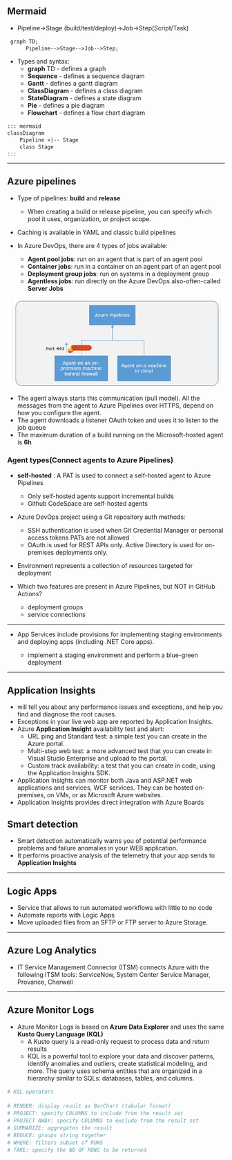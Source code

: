 
## Mermaid

* Pipeline->Stage (build/test/deploy)->Job->Step(Script/Task)

```mermaid
 graph TD;
      Pipeline-->Stage-->Job-->Step;
```

* Types and syntax:
    - **graph** TD - defines a graph
    - **Sequence** - defines a sequence diagram
    - **Gantt** - defines a gantt diagram
    - **ClassDiagram** - defines a class diagram
    - **StateDiagram** - defines a state diagram
    - **Pie** - defines a pie diagram
    - **Flowchart** - defines a flow chart diagram

```
::: mermaid
classDiagram
    Pipeline <|-- Stage
    class Stage
:::
```
---

## Azure pipelines

* Type of pipelines: **build** and **release**
    - When creating a build or release pipeline, you can specify which pool it uses, organization, or project scope.

* Caching is available in YAML and classic build pipelines

* In Azure DevOps, there are 4 types of jobs available:
    - **Agent pool jobs**: run on an agent that is part of an agent pool
    - **Container jobs**: run in a container on an agent part of an agent pool
    - **Deployment group jobs**:  run on systems in a deployment group
    - **Agentless jobs**: run directly on the Azure DevOps also-often-called **Server Jobs**

![agents](https://github.com/dejanu/az104/blob/main/src/agents.png)

* The agent always starts this communication (pull model). All the messages from the agent to Azure Pipelines over HTTPS, depend on how you configure the agent.
* The agent downloads a listener OAuth token and uses it to listen to the job queue
* The maximum duration of a build running on the Microsoft-hosted agent is  **6h**

### Agent types(Connect agents to **Azure Pipelines**)

* **self-hosted** : A PAT is used to connect a self-hosted agent to Azure Pipelines
    - Only self-hosted agents support incremental builds
    - Github CodeSpace are self-hosted agents

  
* Azure DevOps project using a Git repository auth methods:
    - SSH authentication is used when Git Credential Manager or personal access tokens PATs are not allowed
    - OAuth is used for REST APIs only. Active Directory is used for on-premises deployments only.

* Environment represents a collection of resources targeted for deployment

* Which two features are present in Azure Pipelines, but NOT in GitHub Actions?
    - deployment groups
    - service connections

---

* App Services include provisions for implementing staging environments and deploying apps (including .NET Core apps).

    -  implement a staging environment and perform a blue-green deployment

--- 

## Application Insights 

* will tell you about any performance issues and exceptions, and help you find and diagnose the root causes.
* Exceptions in your live web app are reported by Application Insights.
* Azure **Application Insight** availability test and alert:
    - URL ping and Standard test: a simple test you can create in the Azure portal.
    - Multi-step web test: a more advanced test that you can create in Visual Studio Enterprise and upload to the portal.
    - Custom track availability: a test that you can create in code, using the Application Insights SDK.
* Application Insights can monitor both Java and ASP.NET web applications and services, WCF services. They can be hosted on-premises, on VMs, or as Microsoft Azure websites.
* Application Insights provides direct integration with Azure Boards

## Smart detection

* Smart detection automatically warns you of potential performance problems and failure anomalies in your WEB application.
* It performs proactive analysis of the telemetry that your app sends to **Application Insights**

---

## Logic Apps

* Service that allows to run automated workflows with little to no code
* Automate reports with Logic Apps
* Move uploaded files from an SFTP or FTP server to Azure Storage.

----

## Azure Log Analytics 

* IT Service Management Connector (ITSM) connects Azure with the following ITSM tools: ServiceNow, System Center Service Manager, Provance, Cherwell

---

## Azure Monitor Logs

* Azure Monitor Logs is based on **Azure Data Explorer** and uses the same **Kusto Query Language (KQL)**
    - A Kusto query is a read-only request to process data and return results
    - KQL is a powerful tool to explore your data and discover patterns, identify anomalies and outliers, create statistical modeling, and more. The query uses schema entities that are organized in a hierarchy similar to SQLs: databases, tables, and columns.
 
```bash
# KQL operators

# RENDER: display result as BarChart (tabular format)
# PROJECT: specify COLUMNS to include from the result set
# PROJECT AWAY: specify COLUMNS to exclude from the result set
# SUMMARIZE: aggregates the result
# REDUCE: groups string together
# WHERE: filters subset of ROWS
# TAKE: specify the NO OF ROWS to be returned
```




 

